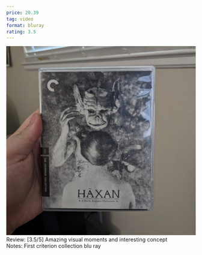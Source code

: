```yaml
---
price: 20.39
tag: video
format: bluray
rating: 3.5
---
```

![haxan](/assets/img/ibuycrap/haxan.jpg) 
<br>
Review: [3.5/5] Amazing visual moments and interesting concept  
Notes: First criterion collection blu ray

